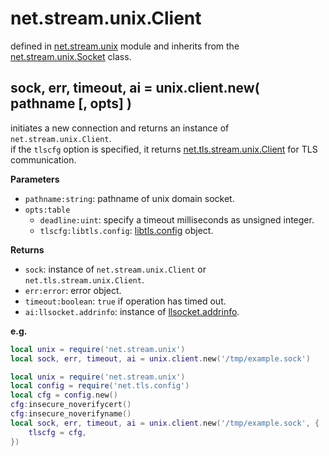 # net.stream.unix.Client

defined in [net.stream.unix](../lib/stream/unix.lua) module and inherits from the [net.stream.unix.Socket](net_stream_unix_socket.md) class.


## sock, err, timeout, ai = unix.client.new( pathname [, opts] )

initiates a new connection and returns an instance of `net.stream.unix.Client`.  
if the `tlscfg` option is specified, it returns [net.tls.stream.unix.Client](net_tls_stream_unix_client.md) for TLS communication.

**Parameters**

- `pathname:string`: pathname of unix domain socket.
- `opts:table`
    - `deadline:uint`: specify a timeout milliseconds as unsigned integer.
    - `tlscfg:libtls.config`: [libtls.config](https://github.com/mah0x211/lua-libtls/blob/master/doc/config.md) object.

**Returns**

- `sock`: instance of `net.stream.unix.Client` or `net.tls.stream.unix.Client`.
- `err:error`: error object.
- `timeout:boolean`: `true` if operation has timed out.
- `ai:llsocket.addrinfo`: instance of [llsocket.addrinfo](https://github.com/mah0x211/lua-llsocket#llsocketaddrinfo-instance-methods).

**e.g.**

```lua
local unix = require('net.stream.unix')
local sock, err, timeout, ai = unix.client.new('/tmp/example.sock')
```

```lua
local unix = require('net.stream.unix')
local config = require('net.tls.config')
local cfg = config.new()
cfg:insecure_noverifycert()
cfg:insecure_noverifyname()
local sock, err, timeout, ai = unix.client.new('/tmp/example.sock', {
    tlscfg = cfg,
})
```
